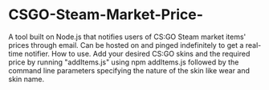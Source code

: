 # CSGO-Steam-Market-Price-
A tool built on Node.js that notifies users of CS:GO Steam market items' prices through email. Can be hosted on and pinged indefinitely to get a real-time notifier.
How to use. 
Add your desired CS:GO skins and the required price by running "addItems.js" using npm addItems.js followed by the command line parameters specifying the nature of the skin like wear and skin name.

